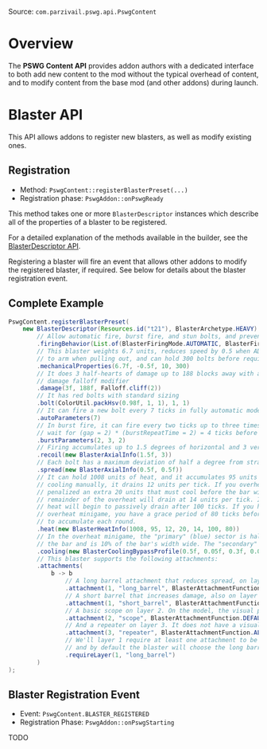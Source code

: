 Source: `com.parzivail.pswg.api.PswgContent`

# Overview

The **PSWG Content API** provides addon authors with a dedicated interface to both add new content to the mod without the typical overhead of content, and to modify content from the base mod (and other addons) during launch.

# Blaster API

This API allows addons to register new blasters, as well as modify existing ones.

## Registration

* Method: `PswgContent::registerBlasterPreset(...)`
* Registration phase: `PswgAddon::onPswgReady`

This method takes one or more `BlasterDescriptor` instances which describe all of the properties of a blaster to be registered.

For a detailed explanation of the methods available in the builder, see the [BlasterDescriptor API](blaster-descriptor.md).

Registering a blaster will fire an event that allows other addons to modify the registered blaster, if required. See below for details about the blaster registration event.

## Complete Example

```java
PswgContent.registerBlasterPreset(
	new BlasterDescriptor(Resources.id("t21"), BlasterArchetype.HEAVY)
		// Allow automatic fire, burst fire, and stun bolts, and prevent wet usage
		.firingBehavior(List.of(BlasterFiringMode.AUTOMATIC, BlasterFiringMode.BURST, BlasterFiringMode.STUN), BlasterWaterBehavior.NONE)
		// This blaster weights 6.7 units, reduces speed by 0.5 when ADS, takes 10 ticks
		// to arm when pulling out, and can hold 300 bolts before requiring a reload
		.mechanicalProperties(6.7f, -0.5f, 10, 300)
		// It does 3 half-hearts of damage up to 188 blocks away with a 2nd-order cliff
		// damage falloff modifier
		.damage(3f, 188f, Falloff.cliff(2))
		// It has red bolts with standard sizing
		.bolt(ColorUtil.packHsv(0.98f, 1, 1), 1, 1)
		// It can fire a new bolt every 7 ticks in fully automatic mode
		.autoParameters(7)
		// In burst fire, it can fire every two ticks up to three times, then it must
		// wait for (gap = 2) * (burstRepeatTime = 2) = 4 ticks before firing another
		.burstParameters(2, 3, 2)
		// Firing accumulates up to 1.5 degrees of horizontal and 3 vertical recoil
		.recoil(new BlasterAxialInfo(1.5f, 3))
		// Each bolt has a maximum deviation of half a degree from straight
		.spread(new BlasterAxialInfo(0.5f, 0.5f))
		// It can hold 1008 units of heat, and it accumulates 95 units per shot. When
		// cooling manually, it drains 12 units per tick. If you overheat, you're
		// penalized an extra 20 units that must cool before the bar will change. The
		// remainder of the overheat will drain at 14 units per tick. If you stop firing,
		// heat will begin to passively drain after 100 ticks. If you hit gold in the
		// overheat minigame, you have a grace period of 80 ticks before heat will begin
		// to accumulate each round.
		.heat(new BlasterHeatInfo(1008, 95, 12, 20, 14, 100, 80))
		// In the overheat minigame, the "primary" (blue) sector is halfway across
		// the bar and is 10% of the bar's width wide. The "secondary" (gold) is 30% of the way across and is 6% of the bar's width wide.
		.cooling(new BlasterCoolingBypassProfile(0.5f, 0.05f, 0.3f, 0.03f))
		// This blaster supports the following attachments:
		.attachments(
			b -> b
				// A long barrel attachment that reduces spread, on layer 1. On the model, the visual part is called long_barrel, and it uses the base texture.
				.attachment(1, "long_barrel", BlasterAttachmentFunction.REDUCE_SPREAD, BlasterAttachmentCategory.BARREL, "long_barrel", null)
				// A short barrel that increases damage, also on layer 1. On the model, the visual part is called short_barrel, and it uses the base texture.
				.attachment(1, "short_barrel", BlasterAttachmentFunction.INCREASE_DAMAGE, BlasterAttachmentCategory.BARREL, "short_barrel", null)
				// A basic scope on layer 2. On the model, the visual part is called scope, and it uses the base texture.
				.attachment(2, "scope", BlasterAttachmentFunction.DEFAULT_SCOPE, BlasterAttachmentCategory.SCOPE, "scope", null)
				// And a repeater on layer 3. It does not have a visual model component.
				.attachment(3, "repeater", BlasterAttachmentFunction.ALLOW_AUTO, BlasterAttachmentCategory.INTERNAL_ORDNANCE_CONFIG)
				// We'll layer 1 require at least one attachment to be selected, 
				// and by default the blaster will choose the long barrel
				.requireLayer(1, "long_barrel")
		)
);
```

## Blaster Registration Event

* Event: `PswgContent.BLASTER_REGISTERED`
* Registration Phase: `PswgAddon::onPswgStarting`

TODO

